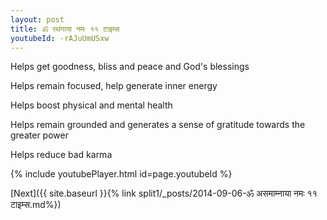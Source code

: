 ```yaml
---
layout: post
title: ॐ रथंगाया नमः ११ टाइम्स
youtubeId: -rAJuUmUSxw
---
```

 
 
Helps get goodness, bliss and peace and God's blessings
 
Helps remain focused, help generate inner energy 
 
Helps boost physical and mental health 
 
Helps remain grounded and generates a sense of gratitude towards the greater power 
 
Helps reduce bad karma
 
 
 
 


{% include youtubePlayer.html id=page.youtubeId %}
 
[Next]({{ site.baseurl }}{% link  split1/_posts/2014-09-06-ॐ असमाम्नाया नमः ११ टाइम्स.md%})
 
